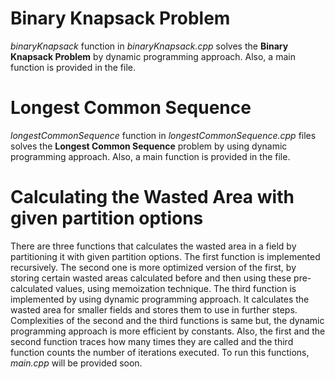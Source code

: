 # Binary Knapsack Problem

*binaryKnapsack* function in *binaryKnapsack.cpp* solves the **Binary Knapsack Problem** by dynamic programming approach. Also, a main function is provided in the file.

# Longest Common Sequence

*longestCommonSequence* function in *longestCommonSequence.cpp* files solves the  **Longest Common Sequence** problem by using dynamic programming approach. Also, a main function is provided in the file.

# Calculating the Wasted Area with given partition options

There are three functions that calculates the wasted area in a field by partitioning it with given partition options.
The first function is implemented recursively. 
The second one is more optimized version of the first, by storing certain wasted areas calculated before and then using these pre-calculated values, using memoization technique.
The third function is implemented by using dynamic programming approach. It calculates the wasted area for smaller fields and stores them to use in further steps.
Complexities of the second and the third functions is same but, the dynamic programming approach is more efficient by constants.
Also, the first and the second function traces how many times they are called and the third function counts the number of iterations executed.
To run this functions, *main.cpp* will be provided soon.
